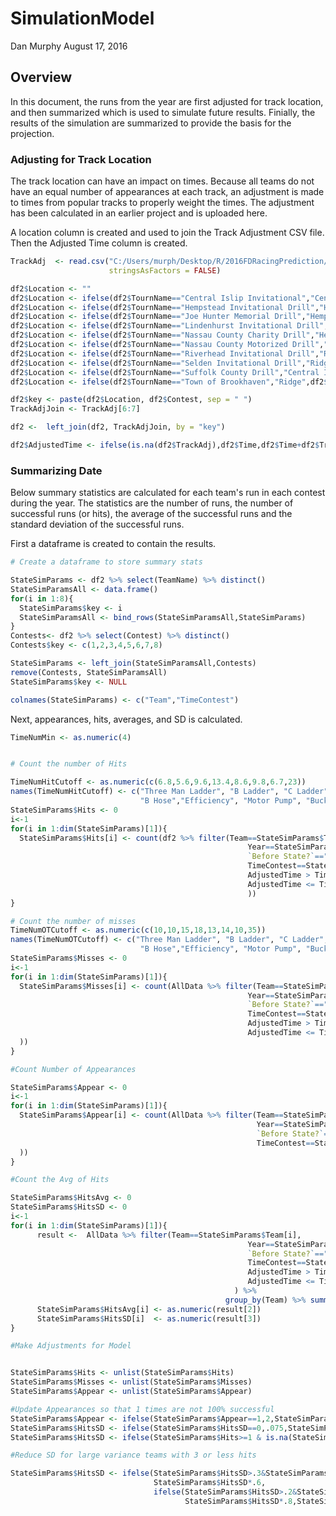 SimulationModel
================
Dan Murphy
August 17, 2016

Overview
--------

In this document, the runs from the year are first adjusted for track location, and then summarized which is used to simulate future results. Finially, the results of the simulation are summarized to provide the basis for the projection.

### Adjusting for Track Location

The track location can have an impact on times. Because all teams do not have an equal number of appearances at each track, an adjustment is made to times from popular tracks to properly weight the times. The adjustment has been calculated in an earlier project and is uploaded here.

A location column is created and used to join the Track Adjustment CSV file. Then the Adjusted Time column is created.

``` r
TrackAdj  <- read.csv("C:/Users/murph/Desktop/R/2016FDRacingPrediction/RawData/TrackAdj.csv",
                      stringsAsFactors = FALSE)

df2$Location <- ""
df2$Location <- ifelse(df2$TournName=="Central Islip Invitational","Central Islip",df2$Location)
df2$Location <- ifelse(df2$TournName=="Hempstead Invitational Drill","Hempstead",df2$Location)
df2$Location <- ifelse(df2$TournName=="Joe Hunter Memorial Drill","Hempstead",df2$Location)
df2$Location <- ifelse(df2$TournName=="Lindenhurst Invitational Drill","Lindenhurst",df2$Location)
df2$Location <- ifelse(df2$TournName=="Nassau County Charity Drill","Hempstead",df2$Location)
df2$Location <- ifelse(df2$TournName=="Nassau County Motorized Drill","Merrick",df2$Location)
df2$Location <- ifelse(df2$TournName=="Riverhead Invitational Drill","Riverhead",df2$Location)
df2$Location <- ifelse(df2$TournName=="Selden Invitational Drill","Ridge",df2$Location)
df2$Location <- ifelse(df2$TournName=="Suffolk County Drill","Central Islip",df2$Location)
df2$Location <- ifelse(df2$TournName=="Town of Brookhaven","Ridge",df2$Location)

df2$key <- paste(df2$Location, df2$Contest, sep = " ")
TrackAdjJoin <- TrackAdj[6:7]

df2 <-  left_join(df2, TrackAdjJoin, by = "key")

df2$AdjustedTime <- ifelse(is.na(df2$TrackAdj),df2$Time,df2$Time+df2$TrackAdj)
```

### Summarizing Date

Below summary statistics are calculated for each team's run in each contest during the year. The statistics are the number of runs, the number of successful runs (or hits), the average of the successful runs and the standard deviation of the successful runs.

First a dataframe is created to contain the results.

``` r
# Create a dataframe to store summary stats

StateSimParams <- df2 %>% select(TeamName) %>% distinct()
StateSimParamsAll <- data.frame()
for(i in 1:8){
  StateSimParams$key <- i
  StateSimParamsAll <- bind_rows(StateSimParamsAll,StateSimParams)
}
Contests<- df2 %>% select(Contest) %>% distinct()
Contests$key <- c(1,2,3,4,5,6,7,8)

StateSimParams <- left_join(StateSimParamsAll,Contests)
remove(Contests, StateSimParamsAll)
StateSimParams$key <- NULL

colnames(StateSimParams) <- c("Team","TimeContest")
```

Next, appearances, hits, averages, and SD is calculated.

``` r
TimeNumMin <- as.numeric(4)


# Count the number of Hits

TimeNumHitCutoff <- as.numeric(c(6.8,5.6,9.6,13.4,8.6,9.8,6.7,23))
names(TimeNumHitCutoff) <- c("Three Man Ladder", "B Ladder", "C Ladder", "C Hose", 
                             "B Hose","Efficiency", "Motor Pump", "Buckets")
StateSimParams$Hits <- 0
i<-1
for(i in 1:dim(StateSimParams)[1]){
  StateSimParams$Hits[i] <- count(df2 %>% filter(Team==StateSimParams$Team[i],
                                                     Year==StateSimParams$Year[i],
                                                     `Before State?`=="Yes",
                                                     TimeContest==StateSimParams$TimeContest[i],
                                                     AdjustedTime > TimeNumMin,
                                                     AdjustedTime <= TimeNumHitCutoff[StateSimParams$TimeContest[i]]
                                                     ))
}

# Count the number of misses
TimeNumOTCutoff <- as.numeric(c(10,10,15,18,13,14,10,35))
names(TimeNumOTCutoff) <- c("Three Man Ladder", "B Ladder", "C Ladder", "C Hose", 
                             "B Hose","Efficiency", "Motor Pump", "Buckets")
StateSimParams$Misses <- 0
i<-1
for(i in 1:dim(StateSimParams)[1]){
  StateSimParams$Misses[i] <- count(AllData %>% filter(Team==StateSimParams$Team[i],
                                                     Year==StateSimParams$Year[i],
                                                     `Before State?`=="Yes",
                                                     TimeContest==StateSimParams$TimeContest[i],
                                                     AdjustedTime > TimeNumHitCutoff[StateSimParams$TimeContest[i]],
                                                     AdjustedTime <= TimeNumOTCutoff[StateSimParams$TimeContest[i]] 
  ))
}

#Count Number of Appearances 

StateSimParams$Appear <- 0
i<-1
for(i in 1:dim(StateSimParams)[1]){
  StateSimParams$Appear[i] <- count(AllData %>% filter(Team==StateSimParams$Team[i],
                                                       Year==StateSimParams$Year[i],
                                                       `Before State?`=="Yes",
                                                       TimeContest==StateSimParams$TimeContest[i] 
  ))
}

#Count the Avg of Hits

StateSimParams$HitsAvg <- 0
StateSimParams$HitsSD <- 0
i<-1
for(i in 1:dim(StateSimParams)[1]){
      result <-  AllData %>% filter(Team==StateSimParams$Team[i],
                                                     Year==StateSimParams$Year[i],
                                                     `Before State?`=="Yes",
                                                     TimeContest==StateSimParams$TimeContest[i],
                                                     AdjustedTime > TimeNumMin,
                                                     AdjustedTime <= TimeNumHitCutoff[StateSimParams$TimeContest[i]]
                                                  ) %>% 
                                                group_by(Team) %>% summarise(mean(AdjustedTime),sd(AdjustedTime))
      StateSimParams$HitsAvg[i] <- as.numeric(result[2])
      StateSimParams$HitsSD[i]  <- as.numeric(result[3])
}

#Make Adjustments for Model


StateSimParams$Hits <- unlist(StateSimParams$Hits)
StateSimParams$Misses <- unlist(StateSimParams$Misses)
StateSimParams$Appear <- unlist(StateSimParams$Appear)

#Update Appearances so that 1 times are not 100% successful
StateSimParams$Appear <- ifelse(StateSimParams$Appear==1,2,StateSimParams$Appear)
StateSimParams$HitsSD <- ifelse(StateSimParams$HitsSD==0,.075,StateSimParams$HitsSD)
StateSimParams$HitsSD <- ifelse(StateSimParams$Hits>=1 & is.na(StateSimParams$HitsSD),.075,StateSimParams$HitsSD)

#Reduce SD for large variance teams with 3 or less hits

StateSimParams$HitsSD <- ifelse(StateSimParams$HitsSD>.3&StateSimParams$Hits<=3,
                                StateSimParams$HitsSD*.6,
                                ifelse(StateSimParams$HitsSD>.2&StateSimParams$Hits<=4,
                                       StateSimParams$HitsSD*.8,StateSimParams$HitsSD))
```
